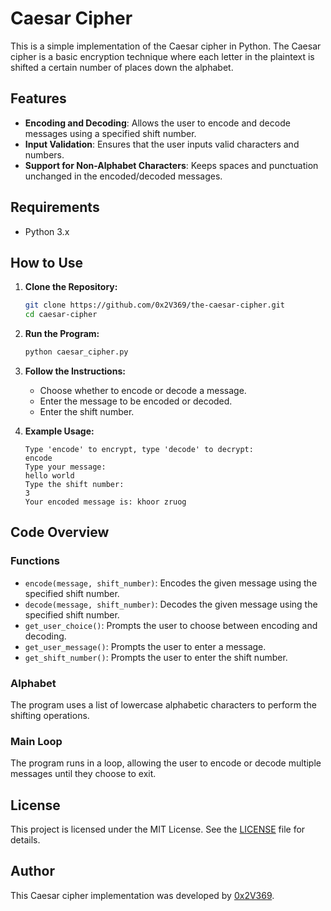 # Caesar Cipher

This is a simple implementation of the Caesar cipher in Python. The Caesar cipher is a basic encryption technique where each letter in the plaintext is shifted a certain number of places down the alphabet.

## Features

- **Encoding and Decoding**: Allows the user to encode and decode messages using a specified shift number.
- **Input Validation**: Ensures that the user inputs valid characters and numbers.
- **Support for Non-Alphabet Characters**: Keeps spaces and punctuation unchanged in the encoded/decoded messages.

## Requirements

- Python 3.x

## How to Use

1. **Clone the Repository:**
    ```sh
    git clone https://github.com/0x2V369/the-caesar-cipher.git
    cd caesar-cipher
    ```

2. **Run the Program:**
    ```sh
    python caesar_cipher.py
    ```

3. **Follow the Instructions:**
    - Choose whether to encode or decode a message.
    - Enter the message to be encoded or decoded.
    - Enter the shift number.

4. **Example Usage:**
    ```
    Type 'encode' to encrypt, type 'decode' to decrypt:
    encode
    Type your message:
    hello world
    Type the shift number:
    3
    Your encoded message is: khoor zruog
    ```

## Code Overview

### Functions

- `encode(message, shift_number)`: Encodes the given message using the specified shift number.
- `decode(message, shift_number)`: Decodes the given message using the specified shift number.
- `get_user_choice()`: Prompts the user to choose between encoding and decoding.
- `get_user_message()`: Prompts the user to enter a message.
- `get_shift_number()`: Prompts the user to enter the shift number.

### Alphabet

The program uses a list of lowercase alphabetic characters to perform the shifting operations.

### Main Loop

The program runs in a loop, allowing the user to encode or decode multiple messages until they choose to exit.

## License

This project is licensed under the MIT License. See the [LICENSE](LICENSE) file for details.

## Author

This Caesar cipher implementation was developed by [0x2V369](https://github.com/0x2V369).
